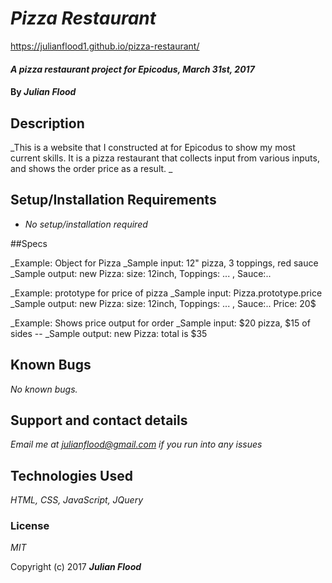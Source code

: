 # _Pizza Restaurant_

https://julianflood1.github.io/pizza-restaurant/

#### _A pizza restaurant project for Epicodus, March 31st, 2017_

#### By _**Julian Flood**_

## Description

_This is a website that I constructed at for Epicodus to show my most current skills. It is a pizza restaurant that collects input from various inputs, and shows the order price as a result. _

## Setup/Installation Requirements

* _No setup/installation required_

##Specs

_Example: Object for Pizza
_Sample input: 12" pizza, 3 toppings, red sauce
_Sample output: new Pizza: size: 12inch, Toppings: ... , Sauce:..

_Example: prototype for price of pizza
_Sample input: Pizza.prototype.price
_Sample output: new Pizza: size: 12inch, Toppings: ... , Sauce:.. Price: 20$

_Example: Shows price output for order
_Sample input: $20 pizza, $15 of sides --
_Sample output: new Pizza: total is $35

## Known Bugs

_No known bugs._

## Support and contact details

_Email me at julianflood@gmail.com if you run into any issues_

## Technologies Used

_HTML, CSS, JavaScript, JQuery_

### License

*MIT*

Copyright (c) 2017 **_Julian Flood_**
